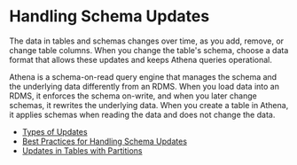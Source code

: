 # Handling Schema Updates<a name="handling-schema-updates-chapter"></a>

The data in tables and schemas changes over time, as you add, remove, or change table columns\. When you change the table's schema, choose a data format that allows these updates and keeps Athena queries operational\.

Athena is a schema\-on\-read query engine that manages the schema and the underlying data differently from an RDMS\. When you load data into an RDMS, it enforces the schema on\-write, and when you later change schemas, it rewrites the underlying data\. When you create a table in Athena, it applies schemas when reading the data and does not change the data\.


+ [Types of Updates](types-of-updates.md)
+ [Best Practices for Handling Schema Updates](updates-best-practices.md)
+ [Updates in Tables with Partitions](updates-and-partitions.md)